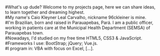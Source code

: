 #What's up dude? Welcome to my projects page, here we can share ideas, to learn together and dreaming highest.<br>
#My name's Caio Kleyner Leal Carvalho, nickname 96ckleiner is mine.<br>
#I'm Brazilian, born and raised in Parauapebas, Pará. I am a public officer, working in patients care at the Municipal Health Department (SEMSA) of Parauapebas town.<br>
#Nowadays, I'd studied on my free time HTML5, CSS3 & JavaScript.<br>
#Frameworks I use: BootStrap; jQuery; Vue.js.<br>
#I program in: VBA with focus on Excel, [...].<br>

